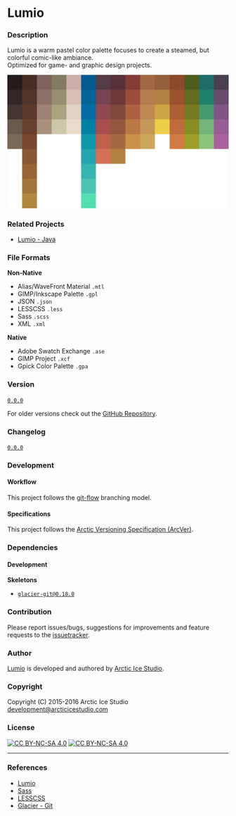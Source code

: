 Lumio
=====

### Description
Lumio is a warm pastel color palette focuses to create a steamed, but colorful comic-like ambiance.  
Optimized for game- and graphic design projects.

![Lumio](src/main/native/lumio.png)

### Related Projects
  - [Lumio - Java](https://github.com/arcticicestudio/lumio-java)

### File Formats
**Non-Native**
  - Alias/WaveFront Material `.mtl`
  - GIMP/Inkscape Palette `.gpl`
  - JSON `.json`
  - LESSCSS `.less`
  - Sass `.scss`
  - XML `.xml`

**Native**
  - Adobe Swatch Exchange `.ase`
  - GIMP Project `.xcf`
  - Gpick Color Palette `.gpa`

### Version
[`0.0.0`](https://github.com/arcticicestudio/lumio/releases/latest)

For older versions check out the [GitHub Repository](https://github.com/arcticicestudio/lumio).

### Changelog
[`0.0.0`](CHANGELOG.md)

### Development
#### Workflow
This project follows the [git-flow](http://nvie.com/posts/a-successful-git-branching-model) branching model.

#### Specifications
This project follows the [Arctic Versioning Specification (ArcVer)](https://github.com/arcticicestudio/arcver).

### Dependencies
#### Development
**Skeletons**
  - [`glacier-git@0.18.0`](https://github.com/arcticicestudio/glacier-git)

### Contribution
Please report issues/bugs, suggestions for improvements and feature requests to the [issuetracker](https://github.com/arcticicestudio/lumio/issues).

### Author
[Lumio](https://github.com/arcticicestudio/lumio) is developed and authored by [Arctic Ice Studio](http://arcticicestudio.com).

### Copyright
Copyright (C) 2015-2016 Arctic Ice Studio <development@arcticicestudio.com>

### License
[![CC BY-NC-SA 4.0](http://mirrors.creativecommons.org/presskit/buttons/88x31/svg/by-nc-sa.svg)](http://creativecommons.org/licenses/by-nc-sa/4.0) [![CC BY-NC-SA 4.0](http://www.gnu.org/graphics/gplv3-88x31.png)](http://www.gnu.org/licenses/gpl.txt)

---

### References
  - [Lumio](https://github.com/arcticicestudio/lumio)
  - [Sass](http://sass-lang.com)
  - [LESSCSS](http://lesscss.org)  
  - [Glacier - Git](https://github.com/arcticicestudio/glacier-git)  
